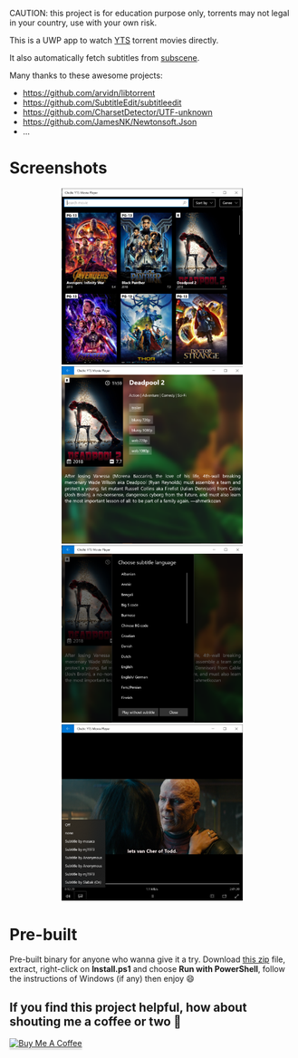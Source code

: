CAUTION: this project is for education purpose only, torrents may not legal in your country, use with your own risk.

This is a UWP app to watch [YTS](https://yts.mx/) torrent movies directly.

It also automatically fetch subtitles from [subscene](https://subscene.com/).

Many thanks to these awesome projects:
- https://github.com/arvidn/libtorrent
- https://github.com/SubtitleEdit/subtitleedit
- https://github.com/CharsetDetector/UTF-unknown
- https://github.com/JamesNK/Newtonsoft.Json
- ...

# Screenshots
<p align="center">
  <img src="Screenshots/1.PNG" width="320" title="Home">
  <img src="Screenshots/2.PNG" width="320" title="Detail">
  <img src="Screenshots/3.PNG" width="320" title="Subtitles">
  <img src="Screenshots/4.PNG" width="320" title="Player">
</p>

# Pre-built
Pre-built binary for anyone who wanna give it a try. Download [this zip](https://github.com/chichiyts/ChichiYTS/releases/download/v2020.7.24.0/ChichiYTS_2020.7.24.0.zip) file, extract, right-click on **Install.ps1** and choose **Run with PowerShell**, follow the instructions of Windows (if any) then enjoy 😄

## If you find this project helpful, how about shouting me a coffee or two 🤟
<a href="https://buymeacoff.ee/chichiyts" target="_blank"><img src="https://www.buymeacoffee.com/assets/img/custom_images/orange_img.png" alt="Buy Me A Coffee" style="height: 41px !important;width: 174px !important;box-shadow: 0px 3px 2px 0px rgba(190, 190, 190, 0.5) !important;-webkit-box-shadow: 0px 3px 2px 0px rgba(190, 190, 190, 0.5) !important;" ></a>
